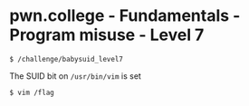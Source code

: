 # pwn.college - Fundamentals - Program misuse - Level 7
```
$ /challenge/babysuid_level7
```
The SUID bit on `/usr/bin/vim` is set
```
$ vim /flag
```
